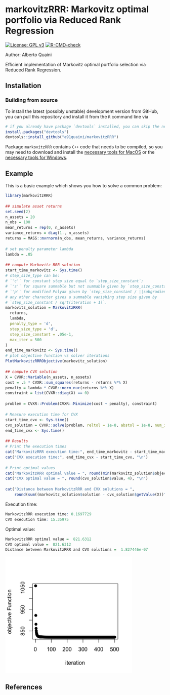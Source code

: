 
# markovitzRRR: Markovitz optimal portfolio via Reduced Rank Regression

<!-- badges: start -->
[![License: GPL v3](https://img.shields.io/badge/License-GPLv3-blue.svg)](https://www.gnu.org/licenses/gpl-3.0)
[![R-CMD-check](https://github.com/a91quaini/markovitzRRR/actions/workflows/R-CMD-check.yaml/badge.svg)](https://github.com/a91quaini/markovitzRRR/actions/workflows/R-CMD-check.yaml)
<!-- badges: end -->

Author: Alberto Quaini

Efficient implementation of Markovitz optimal portfolio selection via Reduced Rank Regression.

## Installation

### Building from source

To install the latest (possibly unstable) development version from
GitHub, you can pull this repository and install it from the `R` command
line via

```R
# if you already have package `devtools` installed, you can skip the next line
install.packages("devtools")
devtools::install_github("a91quaini/markovitzRRR")
```

Package `markovitzRRR` contains `C++` code that needs to be
compiled, so you may need to download and install the [necessary tools
for MacOS](https://cran.r-project.org/bin/macosx/tools/) or the
[necessary tools for
Windows](https://cran.r-project.org/bin/windows/Rtools/).


## Example

This is a basic example which shows you how to solve a common problem:

``` r
library(markovitzRRR)

## simulate asset returns
set.seed(2)
n_assets = 20
n_obs = 100
mean_returns = rep(0, n_assets)
variance_returns = diag(1., n_assets)
returns = MASS::mvrnorm(n_obs, mean_returns, variance_returns)

# set penalty parameter lambda
lambda = .05

## compute Markovitz RRR solution
start_time_markovitz <- Sys.time()
# step_size_type can be:
# `'c'` for constant step size equal to `step_size_constant`;
# `'s'` for square summable but not summable given by `step_size_constant / (iteration + 1)`;
# `'p'` for modified Polyak given by `step_size_constant / ||subgradient||_F^2`;
# any other character gives a summable vanishing step size given by
# `step_size_constant / sqrt(iteration + 1)`.
markovitz_solution = MarkovitzRRR(
  returns,
  lambda,
  penalty_type = 'd',
  step_size_type = 'd',
  step_size_constant = .05e-1,
  max_iter = 500
)
end_time_markovitz <- Sys.time()
# plot objective function vs solver iterations
PlotMarkovitzRRRObjective(markovitz_solution)

## compute CVX solution
X = CVXR::Variable(n_assets, n_assets)
cost = .5 * CVXR::sum_squares(returns - returns %*% X)
penalty = lambda * CVXR::norm_nuc(returns %*% X)
constraint = list(CVXR::diag(X) == 0)

problem = CVXR::Problem(CVXR::Minimize(cost + penalty), constraint)

# Measure execution time for CVX
start_time_cvx <- Sys.time()
cvx_solution = CVXR::solve(problem, reltol = 1e-8, abstol = 1e-8, num_iter = 10000)
end_time_cvx <- Sys.time()

## Results
# Print the execution times
cat("MarkovitzRRR execution time:", end_time_markovitz - start_time_markovitz, "\n")
cat("CVX execution time:", end_time_cvx - start_time_cvx, "\n")

# Print optimal values
cat("MarkovitzRRR optimal value = ", round(min(markovitz_solution$objective), 4), "\n")
cat("CVX optimal value = ", round(cvx_solution$value, 4), "\n")

cat("Distance between MarkovitzRRR and CVX solutions = ",
    round(sum((markovitz_solution$solution - cvx_solution$getValue(X))^2), 15), "\n")
```

Execution time:
``` r
MarkovitzRRR execution time: 0.1697729 
CVX execution time: 15.35975 
```

Optimal value:
``` r
MarkovitzRRR optimal value =  821.6312 
CVX optimal value =  821.6312 
Distance between MarkovitzRRR and CVX solutions =  1.827446e-07 
```

<p float="left">
<img src="inst/examples/solver_path.png" width="400" />
</p>

## References
